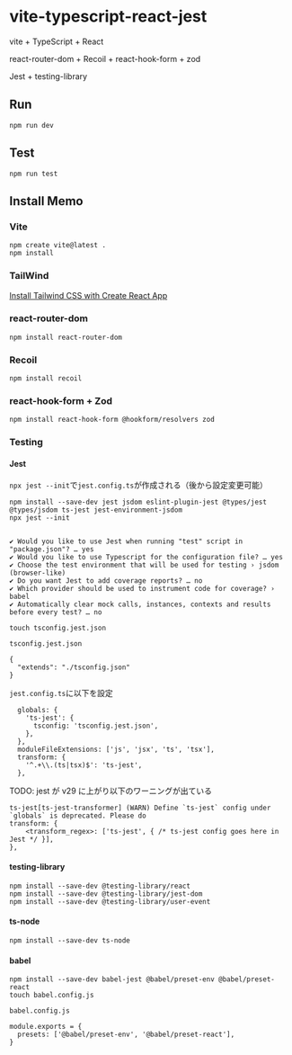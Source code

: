 # vite-typescript-react-jest

vite + TypeScript + React

react-router-dom + Recoil + react-hook-form + zod

Jest + testing-library

## Run

```
npm run dev
```

## Test

```
npm run test
```

## Install Memo

### Vite

```
npm create vite@latest .
npm install
```

### TailWind

[Install Tailwind CSS with Create React App](https://tailwindcss.com/docs/guides/create-react-app)

### react-router-dom

```
npm install react-router-dom
```

### Recoil

```
npm install recoil
```

### react-hook-form + Zod

```
npm install react-hook-form @hookform/resolvers zod
```

### Testing

#### Jest

`npx jest --init`で`jest.config.ts`が作成される（後から設定変更可能）

```
npm install --save-dev jest jsdom eslint-plugin-jest @types/jest @types/jsdom ts-jest jest-environment-jsdom
npx jest --init


✔ Would you like to use Jest when running "test" script in "package.json"? … yes
✔ Would you like to use Typescript for the configuration file? … yes
✔ Choose the test environment that will be used for testing › jsdom (browser-like)
✔ Do you want Jest to add coverage reports? … no
✔ Which provider should be used to instrument code for coverage? › babel
✔ Automatically clear mock calls, instances, contexts and results before every test? … no
```

```
touch tsconfig.jest.json
```

`tsconfig.jest.json`

```
{
  "extends": "./tsconfig.json"
}
```

`jest.config.ts`に以下を設定

```
  globals: {
    'ts-jest': {
      tsconfig: 'tsconfig.jest.json',
    },
  },
  moduleFileExtensions: ['js', 'jsx', 'ts', 'tsx'],
  transform: {
    '^.+\\.(ts|tsx)$': 'ts-jest',
  },
```

TODO: jest が v29 に上がり以下のワーニングが出ている

```
ts-jest[ts-jest-transformer] (WARN) Define `ts-jest` config under `globals` is deprecated. Please do
transform: {
    <transform_regex>: ['ts-jest', { /* ts-jest config goes here in Jest */ }],
},
```

#### testing-library

```
npm install --save-dev @testing-library/react
npm install --save-dev @testing-library/jest-dom
npm install --save-dev @testing-library/user-event
```

#### ts-node

```
npm install --save-dev ts-node
```

#### babel

```
npm install --save-dev babel-jest @babel/preset-env @babel/preset-react
touch babel.config.js
```

`babel.config.js`

```
module.exports = {
  presets: ['@babel/preset-env', '@babel/preset-react'],
}
```
